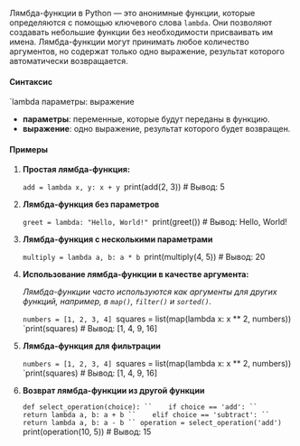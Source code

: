 
Лямбда-функции в Python — это анонимные функции, которые определяются с помощью ключевого слова `lambda`. Они позволяют создавать небольшие функции без необходимости присваивать им имена. Лямбда-функции могут принимать любое количество аргументов, но содержат только одно выражение, результат которого автоматически возвращается.

#### Синтаксис

`lambda параметры: выражение

- **параметры**: переменные, которые будут переданы в функцию.
- **выражение**: одно выражение, результат которого будет возвращен.

#### Примеры

1. **Простая лямбда-функция:**

	`add = lambda x, y: x + y
	`print(add(2, 3))  # Вывод: 5

2. **Лямбда-функция без параметров**

	`greet = lambda: "Hello, World!"
	`print(greet())  # Вывод: Hello, World!

3. **Лямбда-функция с несколькими параметрами**

	`multiply = lambda a, b: a * b
	`print(multiply(4, 5))  # Вывод: 20

4. **Использование лямбда-функции в качестве аргумента:**

	*Лямбда-функции часто используются как аргументы для других функций, например, в `map()`, `filter()` и `sorted()`.*
	
	`numbers = [1, 2, 3, 4]
	`squares = list(map(lambda x: x ** 2, numbers))
	`print(squares)  # Вывод: [1, 4, 9, 16]

5. **Лямбда-функция для фильтрации**

	`numbers = [1, 2, 3, 4]
	`squares = list(map(lambda x: x ** 2, numbers))
	`print(squares)  # Вывод: [1, 4, 9, 16]

6. **Возврат лямбда-функции из другой функции**

	`def select_operation(choice):
	``    if choice == 'add':
	``        return lambda a, b: a + b
	``    elif choice == 'subtract':
	``        return lambda a, b: a - b
	``
	operation = select_operation('add')
	`print(operation(10, 5))  # Вывод: 15
